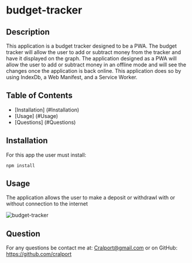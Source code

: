 # budget-tracker

## Description
This application is a budget tracker designed to be a PWA.  The budget tracker will allow the user to add or subtract money from the tracker and have it displayed on the graph.  The application designed as a PWA will allow the user to add or subtract money in an offline mode and will see the changes once the application is back online.  This application does so by using IndexDb, a Web Manifest, and a Service Worker.

## Table of Contents
* [Installation] (#Installation)
* [Usage] (#Usage)
* [Questions] (#Questions)

## Installation
For this app the user must install:

```npm install```



## Usage
The application allows the user to make a deposit or withdrawl with or without connection to the internet

![budget-tracker](https://user-images.githubusercontent.com/77599683/121322951-a4480900-c8cc-11eb-945b-5f8b5d64788a.png)

## Question
For any questions be contact me at: Cralport@gmail.com or on GitHub: https://github.com/cralport